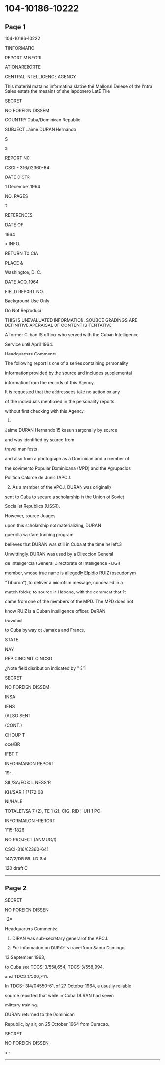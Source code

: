 # 104-10186-10222

## Page 1

104-10186-10222

TINFORMATIO

REPORT MINEORI

ATIONARERORTE

CENTRAL INTELLIGENCE AGENCY

This material matains informatina slatine thé Mallonal Delese of the l'ntra Sales estate the mesains of she lapdonero LatE Tile

SECRET

NO FOREIGN DISSEM

COUNTRY Cuba/Dominican Republic

SUBJECT Jaime DURAN Hernando

S

3

REPORT NO.

CSCI - 316/02360-64

DATE DISTR

1 December 1964

NO. PAGES

2

REFERENCES

DATE OF

1964

• INFO.

RETURN TO CIA

PLACE &

Washington, D. C.

DATE ACQ. 1964

FIELD REPORT NO.

Background Use Only

Do Not Reproduci

THIS IS UNEVALUATED INFORMATION. SOUBCE GRADINGS ARE DEFINITIVE APÈRAISAL OF CONTENT IS TENTATIVE:

A former Cuban IS officer who served with the Cuban Intelligence

Service until April 1964.

Headquarters Comments

The following report is one of a series containing personality

information provided by the source and includes supplemental

information from the records of this Agency.

It is requested that the addressees take no action on any

of the individuals mentioned in the personality reports

without first checking with this Agency.

1.

Jaime DURAN Hernando 15 kasun sargonally by source

and was identified by source from

travel manifests

and also from a photograph as a Dominican and a member of

the sovimento Popular Dominicana (MPD) and the Agrupaclos

Politica Catorce de Junio (APCJ.

2. As a member of the APCJ, DURAN was originally

sent to Cuba to secure a scholarship in the Union of Soviet

Socialist Republics (USSR).

However, source Juages

upon this scholarship not materializing, DURAN

guerrilla warfare training program

believes that DURAN was still in Cuba at the time he left.3

Unwittingly, DURAN was used by a Direccion General

de Inteligencia (General Directorate of Intelligence - DGI)

member, whose true name is allegedly Elpidio RUIZ (pseudonym

"Tiburon"), to deliver a microfilm message, concealed in a

match folder, to source in Habana, with the comment that 1t

came from one of the members of the MPD. The MPD does not

know RUIZ is a Cuban intelligence officer. DeRAN

traveled

to Cuba by way ot Jamaica and France.

STATE

NAY

REP CINCIMIT CINCSO :

¿Note field disribution indicated by " 2'1

SECRET

NO FOREIGN DISSEM

INSA

IENS

(ALSO SENT

(CONT.)

CHOUP T

oce/BR

IFBT T

INFORMANION REPORT

19-.

SIL/SA/EOB: L NESS'R

KH/SAR 1 17172:08

NI/HALE

TOTALET/SA 7 (2), TE 1 (2). CIG, RID !, UH 1 PO

INFORMAlLON -RERORT

1'15-1826

NO PROJECT (ANMUG/1)

CSCI-316/02360-641

147/2/DR BS: LD Sal

120 draft C

---

## Page 2

SECRET

NO FOREIGN DISSEN

-2=

Headquarters Comments:

1. DIRAN was sub-secretary general of the APCJ.

2. For information on DURAY's travel from Santo Domingo,

13 September 1963,

to Cuba see TDCS-3/558,654, TDCS-3/558,994,

and TDCS 3/560,741.

In TDCS- 314/04550-61, of 27 October 1964, a usually reliable

source reported that while in'Cuba DURAN had seven

milttary training.

DURAN returned to the Dominican

Republic, by air, on 25 October 1964 from Curacao.

SECRET

NO FOREIGN DISSEN

• :

---

